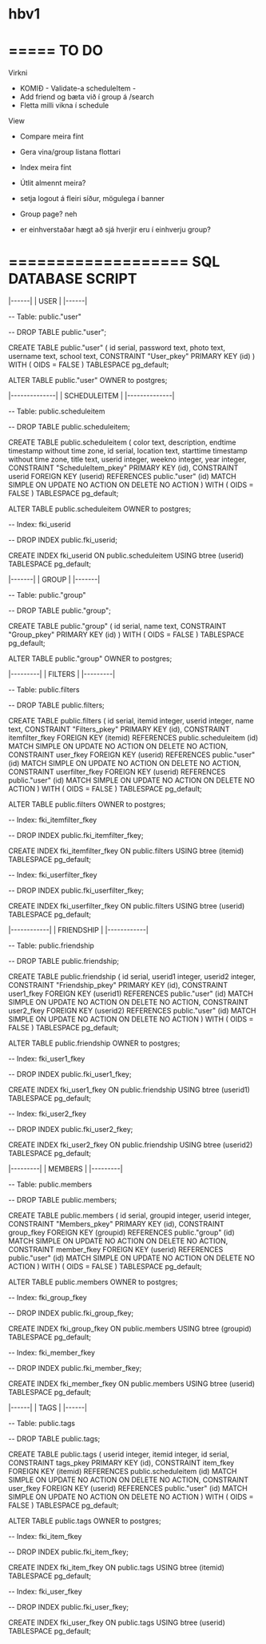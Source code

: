 # hbv1

=====
TO DO
=====
Virkni
 - KOMIÐ - Validate-a scheduleItem -
 - Add friend og bæta við í group á /search
 - Fletta milli vikna í schedule

View
 - Compare meira fínt
 - Gera vina/group listana flottari
 - Index meira fínt
 - Útlit almennt meira?
 - setja logout á fleiri síður, mögulega í banner
 - Group page? neh

- er einhverstaðar hægt að sjá hverjir eru í einhverju group?





===================
SQL DATABASE SCRIPT
===================

|------|
| USER |
|------|

-- Table: public."user"

-- DROP TABLE public."user";

CREATE TABLE public."user"
(
    id serial,
    password text,
    photo text,
    username text,
    school text,
    CONSTRAINT "User_pkey" PRIMARY KEY (id)
)
WITH (
    OIDS = FALSE
)
TABLESPACE pg_default;

ALTER TABLE public."user"
    OWNER to postgres;

|--------------|
| SCHEDULEITEM |
|--------------|

-- Table: public.scheduleitem

-- DROP TABLE public.scheduleitem;

CREATE TABLE public.scheduleitem
(
    color text,
    description,
    endtime timestamp without time zone,
    id serial,
    location text,
    starttime timestamp without time zone,
    title text,
    userid integer,
    weekno integer,
    year integer,
    CONSTRAINT "ScheduleItem_pkey" PRIMARY KEY (id),
    CONSTRAINT userid FOREIGN KEY (userid)
        REFERENCES public."user" (id) MATCH SIMPLE
        ON UPDATE NO ACTION
        ON DELETE NO ACTION
)
WITH (
    OIDS = FALSE
)
TABLESPACE pg_default;

ALTER TABLE public.scheduleitem
    OWNER to postgres;

-- Index: fki_userid

-- DROP INDEX public.fki_userid;

CREATE INDEX fki_userid
    ON public.scheduleitem USING btree
    (userid)
    TABLESPACE pg_default;

|-------|
| GROUP |
|-------|

-- Table: public."group"

-- DROP TABLE public."group";

CREATE TABLE public."group"
(
    id serial,
    name text,
    CONSTRAINT "Group_pkey" PRIMARY KEY (id)
)
WITH (
    OIDS = FALSE
)
TABLESPACE pg_default;

ALTER TABLE public."group"
    OWNER to postgres;



|---------|
| FILTERS |
|---------|

-- Table: public.filters

-- DROP TABLE public.filters;

CREATE TABLE public.filters
(
    id serial,
    itemid integer,
    userid integer,
    name text,
    CONSTRAINT "Filters_pkey" PRIMARY KEY (id),
    CONSTRAINT itemfilter_fkey FOREIGN KEY (itemid)
        REFERENCES public.scheduleitem (id) MATCH SIMPLE
        ON UPDATE NO ACTION
        ON DELETE NO ACTION,
    CONSTRAINT user_fkey FOREIGN KEY (userid)
        REFERENCES public."user" (id) MATCH SIMPLE
        ON UPDATE NO ACTION
        ON DELETE NO ACTION,
    CONSTRAINT userfilter_fkey FOREIGN KEY (userid)
        REFERENCES public."user" (id) MATCH SIMPLE
        ON UPDATE NO ACTION
        ON DELETE NO ACTION
)
WITH (
    OIDS = FALSE
)
TABLESPACE pg_default;

ALTER TABLE public.filters
    OWNER to postgres;

-- Index: fki_itemfilter_fkey

-- DROP INDEX public.fki_itemfilter_fkey;

CREATE INDEX fki_itemfilter_fkey
    ON public.filters USING btree
    (itemid)
    TABLESPACE pg_default;

-- Index: fki_userfilter_fkey

-- DROP INDEX public.fki_userfilter_fkey;

CREATE INDEX fki_userfilter_fkey
    ON public.filters USING btree
    (userid)
    TABLESPACE pg_default;

|------------|
| FRIENDSHIP |
|------------|

-- Table: public.friendship

-- DROP TABLE public.friendship;

CREATE TABLE public.friendship
(
    id serial,
    userid1 integer,
    userid2 integer,
    CONSTRAINT "Friendship_pkey" PRIMARY KEY (id),
    CONSTRAINT user1_fkey FOREIGN KEY (userid1)
        REFERENCES public."user" (id) MATCH SIMPLE
        ON UPDATE NO ACTION
        ON DELETE NO ACTION,
    CONSTRAINT user2_fkey FOREIGN KEY (userid2)
        REFERENCES public."user" (id) MATCH SIMPLE
        ON UPDATE NO ACTION
        ON DELETE NO ACTION
)
WITH (
    OIDS = FALSE
)
TABLESPACE pg_default;

ALTER TABLE public.friendship
    OWNER to postgres;

-- Index: fki_user1_fkey

-- DROP INDEX public.fki_user1_fkey;

CREATE INDEX fki_user1_fkey
    ON public.friendship USING btree
    (userid1)
    TABLESPACE pg_default;

-- Index: fki_user2_fkey

-- DROP INDEX public.fki_user2_fkey;

CREATE INDEX fki_user2_fkey
    ON public.friendship USING btree
    (userid2)
    TABLESPACE pg_default;

|---------|
| MEMBERS |
|---------|

-- Table: public.members

-- DROP TABLE public.members;

CREATE TABLE public.members
(
    id serial,
    groupid integer,
    userid integer,
    CONSTRAINT "Members_pkey" PRIMARY KEY (id),
    CONSTRAINT group_fkey FOREIGN KEY (groupid)
        REFERENCES public."group" (id) MATCH SIMPLE
        ON UPDATE NO ACTION
        ON DELETE NO ACTION,
    CONSTRAINT member_fkey FOREIGN KEY (userid)
        REFERENCES public."user" (id) MATCH SIMPLE
        ON UPDATE NO ACTION
        ON DELETE NO ACTION
)
WITH (
    OIDS = FALSE
)
TABLESPACE pg_default;

ALTER TABLE public.members
    OWNER to postgres;

-- Index: fki_group_fkey

-- DROP INDEX public.fki_group_fkey;

CREATE INDEX fki_group_fkey
    ON public.members USING btree
    (groupid)
    TABLESPACE pg_default;

-- Index: fki_member_fkey

-- DROP INDEX public.fki_member_fkey;

CREATE INDEX fki_member_fkey
    ON public.members USING btree
    (userid)
    TABLESPACE pg_default;

|------|
| TAGS |
|------|

-- Table: public.tags

-- DROP TABLE public.tags;

CREATE TABLE public.tags
(
    userid integer,
    itemid integer,
    id serial,
    CONSTRAINT tags_pkey PRIMARY KEY (id),
    CONSTRAINT item_fkey FOREIGN KEY (itemid)
        REFERENCES public.scheduleitem (id) MATCH SIMPLE
        ON UPDATE NO ACTION
        ON DELETE NO ACTION,
    CONSTRAINT user_fkey FOREIGN KEY (userid)
        REFERENCES public."user" (id) MATCH SIMPLE
        ON UPDATE NO ACTION
        ON DELETE NO ACTION
)
WITH (
    OIDS = FALSE
)
TABLESPACE pg_default;

ALTER TABLE public.tags
    OWNER to postgres;

-- Index: fki_item_fkey

-- DROP INDEX public.fki_item_fkey;

CREATE INDEX fki_item_fkey
    ON public.tags USING btree
    (itemid)
    TABLESPACE pg_default;

-- Index: fki_user_fkey

-- DROP INDEX public.fki_user_fkey;

CREATE INDEX fki_user_fkey
    ON public.tags USING btree
    (userid)
    TABLESPACE pg_default;